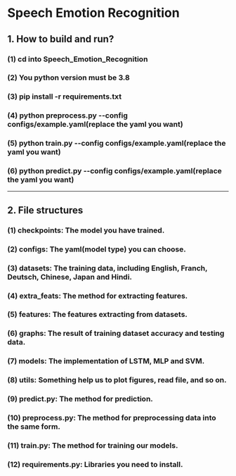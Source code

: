 # Speech Emotion Recognition
## 1. How to build and run?
### (1) cd into Speech_Emotion_Recognition
### (2) You python version must be 3.8
### (3) pip install -r requirements.txt
### (4) python preprocess.py --config configs/example.yaml(replace the yaml you want)
### (5) python train.py --config configs/example.yaml(replace the yaml you want)
### (6) python predict.py --config configs/example.yaml(replace the yaml you want)
-----------------------------------------------------------------------------------------
## 2. File structures
### (1) checkpoints: The model you have trained.
### (2) configs: The yaml(model type) you can choose.
### (3) datasets: The training data, including English, Franch, Deutsch, Chinese, Japan and Hindi.
### (4) extra_feats: The method for extracting features.
### (5) features: The features extracting from datasets.
### (6) graphs: The result of training dataset accuracy and testing data.
### (7) models: The implementation of LSTM, MLP and SVM.
### (8) utils: Something help us to plot figures, read file, and so on.
### (9) predict.py: The method for prediction.
### (10) preprocess.py: The method for preprocessing data into the same form.
### (11) train.py: The method for training our models.
### (12) requirements.py: Libraries you need to install.



